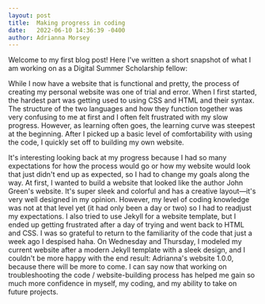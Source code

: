 ```yaml
---
layout: post
title:  Making progress in coding
date:   2022-06-10 14:36:39 -0400
author: Adrianna Morsey
---
```


Welcome to my first blog post! Here I've written a short snapshot of what I am working on as a Digital Summer Scholarship fellow:

While I now have a website that is functional and pretty, the process of creating my personal website was one of trial and error. When I first started, the hardest part was getting used to using CSS and HTML and their syntax. The structure of the two languages and how they function together was very confusing to me at first and I often felt frustrated with my slow progress. However, as learning often goes, the learning curve was steepest at the beginning. After I picked up a basic level of comfortability with using the code, I quickly set off to building my own website.

It's interesting looking back at my progress because I had so many expectations for how the process would go or how my website would look that just didn't end up as expected, so I had to change my goals along the way. At first, I wanted to build a website that looked like the author John Green's website. It's super sleek and colorful and has a creative layout—it's very well designed in my opinion. However, my level of coding knowledge was not at that level yet (it had only been a day or two) so I had to readjust my expectations. I also tried to use Jekyll for a website template, but I ended up getting frustrated after a day of trying and went back to HTML and CSS. I was so grateful to return to the familiarity of the code that just a week ago I despised haha. On Wednesday and Thursday, I modeled my current website after a modern Jekyll template with a sleek design, and I couldn't be more happy with the end result: Adrianna's website 1.0.0, because there will be more to come. I can say now that working on troubleshooting the code / website-building process has helped me gain so much more confidence in myself, my coding, and my ability to take on future projects.
